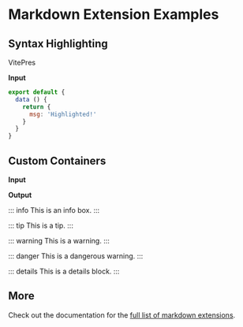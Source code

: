 # Markdown Extension Examples


## Syntax Highlighting

VitePres

**Input**

```js
export default {
  data () {
    return {
      msg: 'Highlighted!'
    }
  }
}
```




## Custom Containers

**Input**


**Output**

::: info
This is an info box.
:::

::: tip
This is a tip.
:::

::: warning
This is a warning.
:::

::: danger
This is a dangerous warning.
:::

::: details
This is a details block.
:::

## More

Check out the documentation for the [full list of markdown extensions](https://vitepress.dev/guide/markdown).
